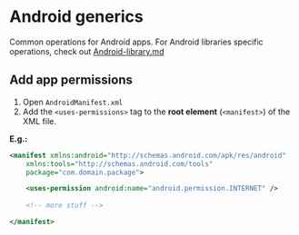 # Android generics

Common operations for Android apps. For Android libraries specific operations, check out [Android-library.md](./Android-library.md)

## Add app permissions
  1. Open `AndroidManifest.xml`
  2. Add the `<uses-permissions>` tag to the **root element** (`<manifest>`) of the XML file.
  
**E.g.:**
```XML
<manifest xmlns:android="http://schemas.android.com/apk/res/android"
    xmlns:tools="http://schemas.android.com/tools"
    package="com.domain.package">

    <uses-permission android:name="android.permission.INTERNET" />
    
    <!-- more stuff -->

</manifest>
```
